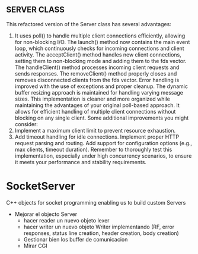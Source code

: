 ## SERVER CLASS ##

This refactored version of the Server class has several advantages:
1. It uses poll() to handle multiple client connections efficiently, allowing for non-blocking I/O.
The launch() method now contains the main event loop, which continuously checks for incoming connections and client activity.
The acceptClient() method handles new client connections, setting them to non-blocking mode and adding them to the fds vector.
The handleClient() method processes incoming client requests and sends responses.
The removeClient() method properly closes and removes disconnected clients from the fds vector.
Error handling is improved with the use of exceptions and proper cleanup.
The dynamic buffer resizing approach is maintained for handling varying message sizes.
This implementation is cleaner and more organized while maintaining the advantages of your original poll-based approach. It allows for efficient handling of multiple client connections without blocking on any single client.
Some additional improvements you might consider:
1. Implement a maximum client limit to prevent resource exhaustion.
2. Add timeout handling for idle connections.
Implement proper HTTP request parsing and routing.
Add support for configuration options (e.g., max clients, timeout duration).
Remember to thoroughly test this implementation, especially under high concurrency scenarios, to ensure it meets your performance and stability requirements.


# SocketServer
C++ objects for socket programming enabling us to build custom Servers

- Mejorar el objecto Server
    - hacer reader un nuevo objeto lexer
    - hacer writer un nuevo objeto Writer implementando (RF, error responses, status line creation, header creation, body creation)
    - Gestionar bien los buffer de comunicacion
    - Mirar CGI
